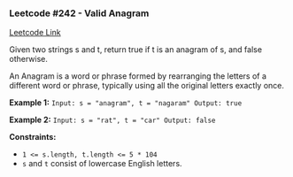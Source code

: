 ### Leetcode #242 - Valid Anagram

[Leetcode Link](https://leetcode.com/problems/valid-anagram/)

Given two strings s and t, return true if t is an anagram of s, and false otherwise.

An Anagram is a word or phrase formed by rearranging the letters of a different word or phrase, typically using all the original letters exactly once.

**Example 1:**
`Input: s = "anagram", t = "nagaram" Output: true`

**Example 2:**
`Input: s = "rat", t = "car" Output: false`

**Constraints:**

- `1 <= s.length, t.length <= 5 * 104`
- `s` and `t` consist of lowercase English letters.
